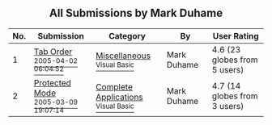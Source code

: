 ﻿<div align="center">

## All Submissions by Mark Duhame

</div>

No.  | Submission | Category | By   | User Rating
---- | ---------- | -------- | ---- | -----------
1 | [Tab Order<br /><sup>2005-04-02 06:04:52</sup>](https://github.com/Planet-Source-Code/mark-duhame-tab-order__1-59802) | [Miscellaneous<br /><sup>Visual Basic</sup>](../ByCategory/miscellaneous__1-1.md) | Mark Duhame | 4.6 (23 globes from 5 users)
2 | [Protected Mode<br /><sup>2005-03-09 19:07:14</sup>](https://github.com/Planet-Source-Code/mark-duhame-protected-mode__1-59402) | [Complete Applications<br /><sup>Visual Basic</sup>](../ByCategory/complete-applications__1-27.md) | Mark Duhame | 4.7 (14 globes from 3 users)
